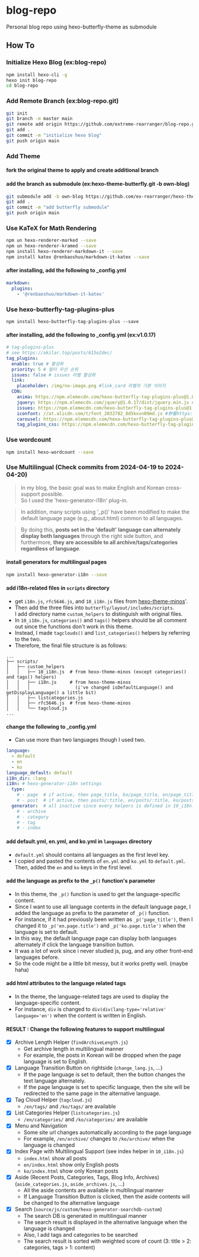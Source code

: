 # blog-repo

Personal blog repo using hexo-butterfly-theme as submodule

## How To
### Initialize Hexo Blog (ex:blog-repo)
```bash
npm install hexo-cli -g
hexo init blog-repo
cd blog-repo
```

### Add Remote Branch (ex:blog-repo.git)
```bash
git init 
git branch -m master main
git remote add origin https://github.com/extreme-rearranger/blog-repo.git
git add .
git commit -m "initialize hexo blog"
git push origin main
```

### Add Theme
#### fork the original theme to apply and create additional branch
#### add the branch as submodule (ex:hexo-theme-butterfly.git -b own-blog)
```bash
git submodule add -b own-blog https://github.com/ex-rearranger/hexo-theme-butterfly.git themes/butterfly
git add .
git commit -m "add butterfly submodule"
git push origin main
```

### Use KaTeX for Math Rendering
```bash
npm un hexo-renderer-marked --save
npm un hexo-renderer-kramed --save
npm install hexo-renderer-markdown-it --save
npm install katex @renbaoshuo/markdown-it-katex --save
```
#### after installing, add the following to _config.yml
```yaml
markdown:
  plugins:
    - '@renbaoshuo/markdown-it-katex'
```

### Use hexo-butterfly-tag-plugins-plus
```
npm install hexo-butterfly-tag-plugins-plus --save
```

#### after installing, add the following to _config.yml (ex:v1.0.17)
```yaml
# tag-plugins-plus
# see https://akilar.top/posts/615e2dec/
tag_plugins:
  enable: true # 활성화
  priority: 5 # 필터 우선 순위
  issues: false # issues 라벨 활성화
  link:
    placeholder: /img/no-image.png #link_card 라벨의 기본 이미지
  CDN:
    anima: https://npm.elemecdn.com/hexo-butterfly-tag-plugins-plus@1.0.17/lib/assets/font-awesome-animation.min.css #动画标签anima的依赖
    jquery: https://npm.elemecdn.com/jquery@1.0.17/dist/jquery.min.js #issues标签依赖
    issues: https://npm.elemecdn.com/hexo-butterfly-tag-plugins-plus@1.0.17/lib/assets/issues.js #issues标签依赖
    iconfont: //at.alicdn.com/t/font_2032782_8d5kxvn09md.js #参看https://akilar.top/posts/d2ebecef/
    carousel: https://npm.elemecdn.com/hexo-butterfly-tag-plugins-plus@1.0.17/lib/assets/carousel-touch.js
    tag_plugins_css: https://npm.elemecdn.com/hexo-butterfly-tag-plugins-plus@1.0.17/lib/tag_plugins.css
```

### Use wordcount
```bash
npm install hexo-wordcount --save
```

### Use Multilingual (Check commits from 2024-04-19 to 2024-04-20)
>In my blog, the basic goal was to make English and Korean cross-support possible.<br>
> So I used the 'hexo-generator-i18n' plug-in.<br>

> In addition, many scripts using '_p()' have been modified to make the default language page (e.g., about.html) common to all languages.<br>

> By doing this, **posts set in the 'default' language can alternately display both languages** through the right side button, and furthermore, **they are accessible to all archive/tags/categories regardless of language**.

#### install generators for multilingual pages
```bash
npm install hexo-generator-i18n --save
```

#### add i18n-related files in `scripts` directory
- get `i18n.js`, `rfc5646.js`, and `10_i18n.js` files from [hexo-theme-minos](https://github.com/ppoffice/hexo-theme-minos)'.
- Then add the three files into `butterfly/layout/includes/scripts`.<br>I add directory name `custom_helpers` to distinguish with original files.
- In `10_i18n.js`, `categories()` and `tags()` helpers should be all comment out since the functions don't work in this theme.
- Instead, I made `tagclouds()` and `list_categories()` helpers by referring to the two.
- Therefore, the final file structure is as follows:
```
...
├── scripts/
│   ├── custom_helpers
│   │   ├── 10_i18n.js  # from hexo-theme-minos (except categories() and tags() helpers)
│   │   ├── i18n.js     # from hexo-theme-minos 
│   │   │                 (i've changed isDefaultLanguage() and getDisplayLanguage() a little bit)
│   │   ├── listcategories.js
│   │   ├── rfc5646.js  # from hexo-theme-minos
│   │   └── tagcloud.js
...
```


#### change the following to _config.yml
- Can use more than two languages though I used two.

```yaml
language: 
  - default
  - en
  - ko
language_default: default
i18n_dir: :lang
i18n: # hexo-generator-i18n settings
  type:
    # - page  # if active, then page_title, ko/page_title, en/page_title are all available with the same content
    # - post  # if active, then posts/:title, en/posts/:title, ko/posts/:title are all avaliable (this is not recommended since :title already contains language information)
  generator:  # all inactive since every helpers is defined in 10_i18n.js
    # - archive
    # - category
    # - tag
    # - index
```


#### add default.yml, en.yml, and ko.yml in `languages` directory
- `default.yml` should contains all languages as the first level key.
- I copied and pasted the contents of `en.yml` and `ko.yml` to `default.yml`.<br>Then, added the `en` and `ko` keys in the first level.


#### add the language as prefix to the `_p()` function's parameter
- In this theme, the `_p()` function is used to get the language-specific content.
- Since I want to use all language contents in the default language page, I added the language as prefix to the parameter of `_p()` function.
- For instance, if it had previously been written as `_p('page_title')`, then I changed it to `_p('en.page.title')` and `_p('ko.page.title')` when the language is set to default.
- In this way, the default language page can display both languages alternately if click the language transition button.
- It was a lot of work since i never studied js, pug, and any other front-end languages before.
- So the code might be a little bit messy, but it works pretty well. (maybe haha)


#### add html attributes to the language related tags
- In the theme, the language-related tags are used to display the language-specific content.
- For instance, `div` is changed to `div(div(lang-type='relative' language='en')` when the content is written in English.


#### RESULT : Change the following features to support multilingual
- [x] Archive Length Helper (`findArchiveLength.js`)
  - Get archive length in multilingual manner
  - For example, the posts in Korean will be dropped when the page language is set to English.
- [x] Language Transition Button on rightside (`change_lang.js`, ...)
  - If the page language is set to default, then the button changes the text language alternately.
  - If the page language is set to specific language, then the site will be redirected to the same page in the alternative language.
- [x] Tag Cloud Helper (`tagcloud.js`)
  - `/en/tags/` and `/ko/tags/` are available
- [x] List Categories Helper (`listcategories.js`)
  - `/en/categories/` and `/ko/categories/` are available
- [x] Menu and Navigation
  - Some site url changes automatically according to the page language
  - For example, `/en/archive/` changes to `/ko/archive/` when the language is changed
- [x] Index Page with Multilingual Support (see index helper in `10_i18n.js`)
  - `index.html` show all posts
  - `en/index.html` show only English posts
  - `ko/index.html` show only Korean posts
- [X] Aside (Recent Posts, Categories, Tags, Blog Info, Archives) (`aside_categories.js`, `aside_archives.js`, ...)
  - All the aside contents are available in multilingual manner
  - If Language Transition Button is clicked, then the aside contents will be changed to the alternative language
- [X] Search (`source/js/custom/hexo-generator-searchdb-custom`)
  - The search DB is generated in multilingual manner
  - The search result is displayed in the alternative language when the language is changed
  - Also, I add tags and categories to be searched
  - The search result is sorted with weighted score of count (3: title > 2: categories, tags > 1: content)



